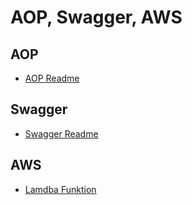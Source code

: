 # AOP, Swagger, AWS

## AOP 
- [AOP Readme](aop.md)

## Swagger 
- [Swagger Readme](swagger.md)

## AWS 
- [Lamdba Funktion](aws.md)

